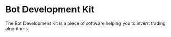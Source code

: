 # Bot Development Kit
The Bot Development Kit is a piece of software helping you to invent trading algorithms
